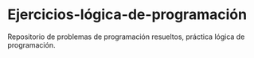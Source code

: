 # Ejercicios-lógica-de-programación
Repositorio de problemas de programación resueltos, práctica lógica de programación.
